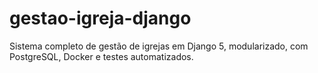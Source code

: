 # gestao-igreja-django
Sistema completo de gestão de igrejas em Django 5, modularizado, com PostgreSQL, Docker e testes automatizados.
